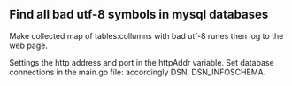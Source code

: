 ## Find all bad utf-8 symbols in mysql databases

Make collected map of tables:collumns with bad utf-8 runes then log to the web page.

Settings the http address and port in the httpAddr variable.
Set database connections in the main.go file: accordingly DSN, DSN_INFOSCHEMA.
